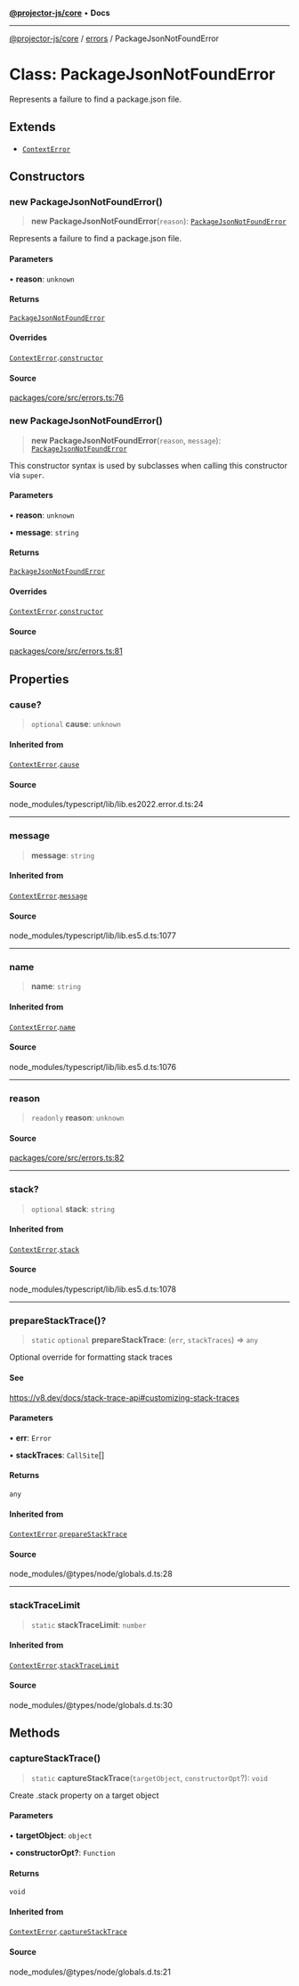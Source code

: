 [**@projector-js/core**](../../README.md) • **Docs**

***

[@projector-js/core](../../README.md) / [errors](../README.md) / PackageJsonNotFoundError

# Class: PackageJsonNotFoundError

Represents a failure to find a package.json file.

## Extends

- [`ContextError`](ContextError.md)

## Constructors

### new PackageJsonNotFoundError()

> **new PackageJsonNotFoundError**(`reason`): [`PackageJsonNotFoundError`](PackageJsonNotFoundError.md)

Represents a failure to find a package.json file.

#### Parameters

• **reason**: `unknown`

#### Returns

[`PackageJsonNotFoundError`](PackageJsonNotFoundError.md)

#### Overrides

[`ContextError`](ContextError.md).[`constructor`](ContextError.md#constructors)

#### Source

[packages/core/src/errors.ts:76](https://github.com/Xunnamius/projector/blob/eaae74353ca5b35a9a0ca3db8a554376fec1dd9b/packages/core/src/errors.ts#L76)

### new PackageJsonNotFoundError()

> **new PackageJsonNotFoundError**(`reason`, `message`): [`PackageJsonNotFoundError`](PackageJsonNotFoundError.md)

This constructor syntax is used by subclasses when calling this constructor
via `super`.

#### Parameters

• **reason**: `unknown`

• **message**: `string`

#### Returns

[`PackageJsonNotFoundError`](PackageJsonNotFoundError.md)

#### Overrides

[`ContextError`](ContextError.md).[`constructor`](ContextError.md#constructors)

#### Source

[packages/core/src/errors.ts:81](https://github.com/Xunnamius/projector/blob/eaae74353ca5b35a9a0ca3db8a554376fec1dd9b/packages/core/src/errors.ts#L81)

## Properties

### cause?

> `optional` **cause**: `unknown`

#### Inherited from

[`ContextError`](ContextError.md).[`cause`](ContextError.md#cause)

#### Source

node\_modules/typescript/lib/lib.es2022.error.d.ts:24

***

### message

> **message**: `string`

#### Inherited from

[`ContextError`](ContextError.md).[`message`](ContextError.md#message)

#### Source

node\_modules/typescript/lib/lib.es5.d.ts:1077

***

### name

> **name**: `string`

#### Inherited from

[`ContextError`](ContextError.md).[`name`](ContextError.md#name)

#### Source

node\_modules/typescript/lib/lib.es5.d.ts:1076

***

### reason

> `readonly` **reason**: `unknown`

#### Source

[packages/core/src/errors.ts:82](https://github.com/Xunnamius/projector/blob/eaae74353ca5b35a9a0ca3db8a554376fec1dd9b/packages/core/src/errors.ts#L82)

***

### stack?

> `optional` **stack**: `string`

#### Inherited from

[`ContextError`](ContextError.md).[`stack`](ContextError.md#stack)

#### Source

node\_modules/typescript/lib/lib.es5.d.ts:1078

***

### prepareStackTrace()?

> `static` `optional` **prepareStackTrace**: (`err`, `stackTraces`) => `any`

Optional override for formatting stack traces

#### See

https://v8.dev/docs/stack-trace-api#customizing-stack-traces

#### Parameters

• **err**: `Error`

• **stackTraces**: `CallSite`[]

#### Returns

`any`

#### Inherited from

[`ContextError`](ContextError.md).[`prepareStackTrace`](ContextError.md#preparestacktrace)

#### Source

node\_modules/@types/node/globals.d.ts:28

***

### stackTraceLimit

> `static` **stackTraceLimit**: `number`

#### Inherited from

[`ContextError`](ContextError.md).[`stackTraceLimit`](ContextError.md#stacktracelimit)

#### Source

node\_modules/@types/node/globals.d.ts:30

## Methods

### captureStackTrace()

> `static` **captureStackTrace**(`targetObject`, `constructorOpt`?): `void`

Create .stack property on a target object

#### Parameters

• **targetObject**: `object`

• **constructorOpt?**: `Function`

#### Returns

`void`

#### Inherited from

[`ContextError`](ContextError.md).[`captureStackTrace`](ContextError.md#capturestacktrace)

#### Source

node\_modules/@types/node/globals.d.ts:21
